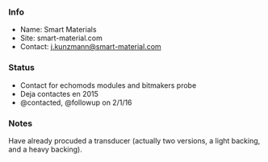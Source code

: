 ### Info

* Name: Smart Materials
* Site: smart-material.com
* Contact: j.kunzmann@smart-material.com

### Status

* Contact for echomods modules and bitmakers probe
* Deja contactes en 2015
* @contacted, @followup on 2/1/16 

### Notes

Have already procuded a transducer (actually two versions, a light backing, and a heavy backing).


